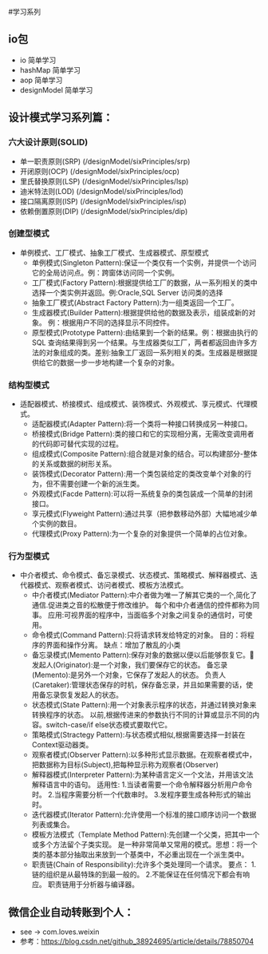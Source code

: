#学习系列

## io包
 * io 简单学习 
 * hashMap 简单学习
 * aop 简单学习
 * designModel 简单学习
 
## 设计模式学习系列篇：

### 六大设计原则(SOLID)
 * 单一职责原则(SRP) (/designModel/sixPrinciples/srp)
 * 开闭原则(OCP) (/designModel/sixPrinciples/ocp)
 * 里氏替换原则(LSP) (/designModel/sixPrinciples/lsp)
 * 迪米特法则(LOD) (/designModel/sixPrinciples/lod)
 * 接口隔离原则(ISP) (/designModel/sixPrinciples/isp)
 * 依赖倒置原则(DIP) (/designModel/sixPrinciples/dip)  
 
### 创建型模式
 * 单例模式、工厂模式、抽象工厂模式、生成器模式、原型模式
    * 单例模式(Singleton Pattern):保证一个类仅有一个实例，并提供一个访问它的全局访问点。例：跨窗体访问同一个实例。
    * 工厂模式(Factory Pattern):根据提供给工厂的数据，从一系列相关的类中选择一个类实例并返回。例:Oracle,SQL Server 访问类的选择
    * 抽象工厂模式(Abstract Factory Pattern):为一组类返回一个工厂。
    * 生成器模式(Builder Pattern):根据提供给他的数据及表示，组装成新的对象。 例：根据用户不同的选择显示不同控件。
    * 原型模式(Prototype Pattern):由结果到一个新的结果。例：根据由执行的SQL 查询结果得到另一个结果。与生成器类似工厂，两者都返回由许多方法的对象组成的类。差别:抽象工厂返回一系列相关的类。生成器是根据提供给它的数据一步一步地构建一个复杂的对象。

### 结构型模式
 * 适配器模式、桥接模式、组成模式、装饰模式、外观模式、享元模式、代理模式。
    * 适配器模式(Adapter Pattern):将一个类将一种接口转换成另一种接口。
    * 桥接模式(Bridge Pattern):类的接口和它的实现相分离，无需改变调用者的代码即可替代实现的过程。
    * 组成模式(Composite Pattern):组合就是对象的结合。可以构建部分-整体的关系或数据的树形关系。
    * 装饰模式(Decorator Pattern):用一个类包装给定的类改变单个对象的行为，但不需要创建一个新的派生类。
    * 外观模式(Facde Pattern):可以将一系统复杂的类包装成一个简单的封闭接口。
    * 享元模式(Flyweight Pattern):通过共享（把参数移动外部）大幅地减少单个实例的数目。
    * 代理模式(Proxy Pattern):为一个复杂的对象提供一个简单的占位对象。

### 行为型模式
 * 中介者模式、命令模式、备忘录模式、状态模式、策略模式、解释器模式、迭代器模式、观察者模式、访问者模式、模板方法模式。
    * 中介者模式(Mediator Pattern):中介者做为唯一了解其它类的一个,简化了通信.促进类之音的松散便于修改维护。
      每个和中介者通信的控件都称为同事。
      应用:可视界面的程序中，当面临多个对象之间复杂的通信时，可使用。
    * 命令模式(Command Pattern):只将请求转发给特定的对象。
      目的：将程序的界面和操作分离。
      缺点：增加了散乱的小类
    * 备忘录模式(Memento Pattern):保存对象的数据以便以后能够恢复它。
      发起人(Originator):是一个对象，我们要保存它的状态。
      备忘录(Memento):是另外一个对象，它保存了发起人的状态。
      负责人(Caretaker):管理状态保存的时机，保存备忘录，并且如果需要的话，使用备忘录恢复发起人的状态。
    * 状态模式(State Pattern):用一个对象表示程序的状态，并通过转换对象来转换程序的状态。
      以前,根据传进来的参数执行不同的计算或显示不同的内容。switch-case/if else状态模式要取代它。
    * 策略模式(Stractegy Pattern):与状态模式相似,根据需要选择一封装在Context驱动器类。
    * 观察者模式(Observer Pattern):以多种形式显示数据。在观察者模式中，把数据称为目标(Subject),把每种显示称为观察者(Observer)
    * 解释器模式(Interpreter Pattern):为某种语言定义一个文法，并用该文法解释语言中的语句。
      适用性:
      1.当读者需要一个命令解释器分析用户命令时。
      2.当程序需要分析一个代数串时。
      3.发程序要生成各种形式的输出时。
    * 迭代器模式(Iterator Pattern):允许使用一个标准的接口顺序访问一个数据列表或集合。
    * 模板方法模式（Template Method Pattern):先创建一个父类，把其中一个或多个方法留个子类实现。
      是一种非常简单又常用的模式。思想：将一个类的基本部分抽取出来放到一个基类中，不必重出现在一个派生类中。
    * 职责链(Chain of Responsibility):允许多个类处理同一个请求。
      要点：
      1.链的组织是从最特珠的到最一般的。
      2.不能保证在任何情况下都会有响应。
      职责链用于分析器与编译器。
      
## 微信企业自动转账到个人：
 * see -> com.loves.weixin
 * 参考：https://blog.csdn.net/github_38924695/article/details/78850704
    